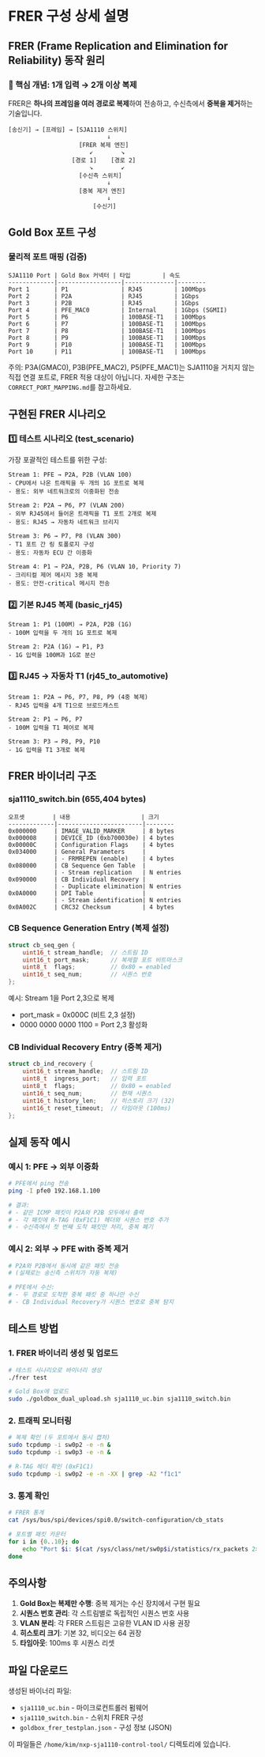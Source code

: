 # FRER 구성 상세 설명

## FRER (Frame Replication and Elimination for Reliability) 동작 원리

### 📌 핵심 개념: 1개 입력 → 2개 이상 복제

FRER은 **하나의 프레임을 여러 경로로 복제**하여 전송하고, 수신측에서 **중복을 제거**하는 기술입니다.

```
[송신기] → [프레임] → [SJA1110 스위치]
                            ↓
                    [FRER 복제 엔진]
                       ↙        ↘
                  [경로 1]    [경로 2]
                       ↘        ↙
                    [수신측 스위치]
                            ↓
                    [중복 제거 엔진]
                            ↓
                        [수신기]
```

## Gold Box 포트 구성

### 물리적 포트 매핑 (검증)
```
SJA1110 Port | Gold Box 커넥터 | 타입         | 속도
-------------|------------------|--------------|--------
Port 1       | P1               | RJ45         | 100Mbps
Port 2       | P2A              | RJ45         | 1Gbps
Port 3       | P2B              | RJ45         | 1Gbps
Port 4       | PFE_MAC0         | Internal     | 1Gbps (SGMII)
Port 5       | P6               | 100BASE-T1   | 100Mbps
Port 6       | P7               | 100BASE-T1   | 100Mbps
Port 7       | P8               | 100BASE-T1   | 100Mbps
Port 8       | P9               | 100BASE-T1   | 100Mbps
Port 9       | P10              | 100BASE-T1   | 100Mbps
Port 10      | P11              | 100BASE-T1   | 100Mbps
```

주의: P3A(GMAC0), P3B(PFE_MAC2), P5(PFE_MAC1)는 SJA1110을 거치지 않는 직접 연결 포트로, FRER 적용 대상이 아닙니다. 자세한 구조는 `CORRECT_PORT_MAPPING.md`를 참고하세요.

## 구현된 FRER 시나리오

### 1️⃣ 테스트 시나리오 (test_scenario)
가장 포괄적인 테스트를 위한 구성:

```
Stream 1: PFE → P2A, P2B (VLAN 100)
- CPU에서 나온 트래픽을 두 개의 1G 포트로 복제
- 용도: 외부 네트워크로의 이중화된 전송

Stream 2: P2A → P6, P7 (VLAN 200)
- 외부 RJ45에서 들어온 트래픽을 T1 포트 2개로 복제
- 용도: RJ45 → 자동차 네트워크 브리지

Stream 3: P6 → P7, P8 (VLAN 300)
- T1 포트 간 링 토폴로지 구성
- 용도: 자동차 ECU 간 이중화

Stream 4: P1 → P2A, P2B, P6 (VLAN 10, Priority 7)
- 크리티컬 제어 메시지 3중 복제
- 용도: 안전-critical 메시지 전송
```

### 2️⃣ 기본 RJ45 복제 (basic_rj45)
```
Stream 1: P1 (100M) → P2A, P2B (1G)
- 100M 입력을 두 개의 1G 포트로 복제

Stream 2: P2A (1G) → P1, P3
- 1G 입력을 100M과 1G로 분산
```

### 3️⃣ RJ45 → 자동차 T1 (rj45_to_automotive)
```
Stream 1: P2A → P6, P7, P8, P9 (4중 복제)
- RJ45 입력을 4개 T1으로 브로드캐스트

Stream 2: P1 → P6, P7
- 100M 입력을 T1 페어로 복제

Stream 3: P3 → P8, P9, P10
- 1G 입력을 T1 3개로 복제
```

## FRER 바이너리 구조

### sja1110_switch.bin (655,404 bytes)
```
오프셋        | 내용                    | 크기
-------------|------------------------|--------
0x000000     | IMAGE_VALID_MARKER     | 8 bytes
0x000008     | DEVICE_ID (0xb700030e) | 4 bytes
0x00000C     | Configuration Flags    | 4 bytes
0x034000     | General Parameters     |
             | - FRMREPEN (enable)    | 4 bytes
0x080000     | CB Sequence Gen Table  |
             | - Stream replication   | N entries
0x090000     | CB Individual Recovery |
             | - Duplicate elimination| N entries
0x0A0000     | DPI Table              |
             | - Stream identification| N entries
0x0A002C     | CRC32 Checksum         | 4 bytes
```

### CB Sequence Generation Entry (복제 설정)
```c
struct cb_seq_gen {
    uint16_t stream_handle;  // 스트림 ID
    uint16_t port_mask;      // 복제할 포트 비트마스크
    uint8_t  flags;          // 0x80 = enabled
    uint16_t seq_num;        // 시퀀스 번호
};
```

예시: Stream 1을 Port 2,3으로 복제
- port_mask = 0x000C (비트 2,3 설정)
- 0000 0000 0000 1100 = Port 2,3 활성화

### CB Individual Recovery Entry (중복 제거)
```c
struct cb_ind_recovery {
    uint16_t stream_handle;  // 스트림 ID
    uint8_t  ingress_port;   // 입력 포트
    uint8_t  flags;          // 0x80 = enabled
    uint16_t seq_num;        // 현재 시퀀스
    uint16_t history_len;    // 히스토리 크기 (32)
    uint16_t reset_timeout;  // 타임아웃 (100ms)
};
```

## 실제 동작 예시

### 예시 1: PFE → 외부 이중화
```bash
# PFE에서 ping 전송
ping -I pfe0 192.168.1.100

# 결과:
# - 같은 ICMP 패킷이 P2A와 P2B 모두에서 출력
# - 각 패킷에 R-TAG (0xF1C1) 헤더와 시퀀스 번호 추가
# - 수신측에서 첫 번째 도착 패킷만 처리, 중복 폐기
```

### 예시 2: 외부 → PFE with 중복 제거
```bash
# P2A와 P2B에서 동시에 같은 패킷 전송
# (실제로는 송신측 스위치가 자동 복제)

# PFE에서 수신:
# - 두 경로로 도착한 중복 패킷 중 하나만 수신
# - CB Individual Recovery가 시퀀스 번호로 중복 탐지
```

## 테스트 방법

### 1. FRER 바이너리 생성 및 업로드
```bash
# 테스트 시나리오로 바이너리 생성
./frer test

# Gold Box에 업로드
sudo ./goldbox_dual_upload.sh sja1110_uc.bin sja1110_switch.bin
```

### 2. 트래픽 모니터링
```bash
# 복제 확인 (두 포트에서 동시 캡처)
sudo tcpdump -i sw0p2 -e -n &
sudo tcpdump -i sw0p3 -e -n &

# R-TAG 헤더 확인 (0xF1C1)
sudo tcpdump -i sw0p2 -e -n -XX | grep -A2 "f1c1"
```

### 3. 통계 확인
```bash
# FRER 통계
cat /sys/bus/spi/devices/spi0.0/switch-configuration/cb_stats

# 포트별 패킷 카운터
for i in {0..10}; do
    echo "Port $i: $(cat /sys/class/net/sw0p$i/statistics/rx_packets 2>/dev/null || echo 'N/A')"
done
```

## 주의사항

1. **Gold Box는 복제만 수행**: 중복 제거는 수신 장치에서 구현 필요
2. **시퀀스 번호 관리**: 각 스트림별로 독립적인 시퀀스 번호 사용
3. **VLAN 분리**: 각 FRER 스트림은 고유한 VLAN ID 사용 권장
4. **히스토리 크기**: 기본 32, 비디오는 64 권장
5. **타임아웃**: 100ms 후 시퀀스 리셋

## 파일 다운로드

생성된 바이너리 파일:
- `sja1110_uc.bin` - 마이크로컨트롤러 펌웨어
- `sja1110_switch.bin` - 스위치 FRER 구성
- `goldbox_frer_testplan.json` - 구성 정보 (JSON)

이 파일들은 `/home/kim/nxp-sja1110-control-tool/` 디렉토리에 있습니다.
